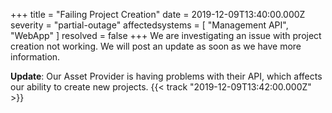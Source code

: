 +++
title = "Failing Project Creation"
date = 2019-12-09T13:40:00.000Z
severity = "partial-outage"
affectedsystems = [
  "Management API",
  "WebApp"
]
resolved = false
+++
We are investigating an issue with project creation not working. We will post an update as soon as we have more information.

**Update**: Our Asset Provider is having problems with their API, which affects our ability to create new projects. {{< track "2019-12-09T13:42:00.000Z" >}} 